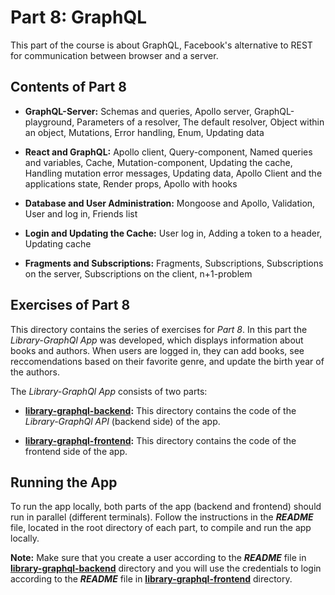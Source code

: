 # Part 8: GraphQL

This part of the course is about GraphQL, Facebook's alternative to REST for communication between browser and a server.


## Contents of Part 8

* **GraphQL-Server:** Schemas and queries, Apollo server, GraphQL-playground, Parameters of a resolver, The default resolver, Object within an object, Mutations, Error handling, Enum, Updating data

* **React and GraphQL:** Apollo client, Query-component, Named queries and variables, Cache, Mutation-component, Updating the cache, Handling mutation error messages, Updating data, Apollo Client and the applications state, Render props, Apollo with hooks

* **Database and User Administration:** Mongoose and Apollo, Validation, User and log in, Friends list

* **Login and Updating the Cache:** User log in, Adding a token to a header, Updating cache

* **Fragments and Subscriptions:** Fragments, Subscriptions, Subscriptions on the server, Subscriptions on the client, n+1-problem


## Exercises of Part 8

This directory contains the series of exercises for *Part 8*. In this part the *Library-GraphQl App* was developed, which displays information about books and authors. When users are logged in, they can add books, see reccomendations based on their favorite genre, and update the birth year of the authors.

The *Library-GraphQl App* consists of two parts:

* [**library-graphql-backend**](https://github.com/katerina-tziala/fullstackopen2019/tree/master/part8/library-graphql-backend)**:** This directory contains the code of the  *Library-GraphQl API*  (backend side) of the app. 

* [**library-graphql-frontend**](https://github.com/katerina-tziala/fullstackopen2019/tree/master/part8/library-graphql-frontend)**:** This directory contains the code of the frontend side of the app.


## Running the App

To run the app locally, both parts of the app (backend and frontend) should run in parallel (different terminals). Follow the instructions in the ***README*** file, located in the root directory of each part, to compile and run the app locally.

**Note:** Make sure that you create a user according to the ***README*** file in [**library-graphql-backend**](https://github.com/katerina-tziala/fullstackopen2019/tree/master/part8/library-graphql-backend) directory and you will use the credentials to login according to the ***README*** file in [**library-graphql-frontend**](https://github.com/katerina-tziala/fullstackopen2019/tree/master/part8/library-graphql-frontend) directory.